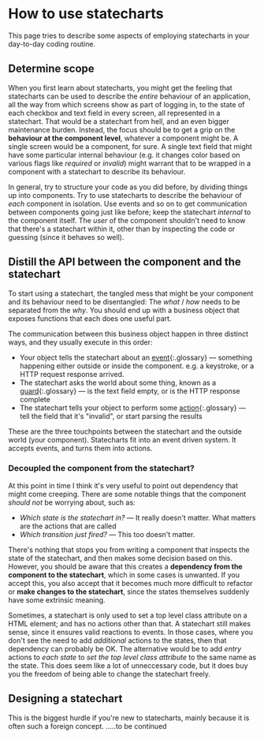 # How to use statecharts

This page tries to describe some aspects of employing statecharts in your day-to-day coding routine.

## Determine scope

When you first learn about statecharts, you might get the feeling that statecharts can be used to describe the _entire_ behaviour of an application, all the way from which screens show as part of logging in, to the state of each checkbox and text field in every screen, all represented in a statechart.  That would be a statechart from hell, and an even bigger maintenance burden.  Instead, the focus should be to get a grip on the **behaviour at the component level**, whatever a component might be.  A single screen would be a component, for sure.  A single text field that might have some particular internal behaviour (e.g. it changes color based on various flags like _required_ or _invalid_) might warrant that to be wrapped in a component with a statechart to describe its behaviour.

In general, try to structure your code as you did before, by dividing things up into components.  Try to use statecharts to describe the behaviour of _each_ component in isolation.  Use events and so on to get communication between components going just like before; keep the statechart _internal_ to the component itself.  The _user_ of the component shouldn't need to know that there's a statechart within it, other than by inspecting the code or guessing (since it behaves so well).

## Distill the API between the component and the statechart

To start using a statechart, the tangled mess that might be your component and its behaviour need to be disentangled: The _what_ / _how_ needs to be separated from the _why_.  You should end up with a business object that exposes functions that each does one useful part.

The communication between this business object happen in three distinct ways, and they usually execute in this order:

- Your object tells the statechart about an [event](glossary/event.html){:.glossary} — something happening either outside or inside the component. e.g. a keystroke, or a HTTP request response arrived.
- The statechart asks the world about some thing, known as a [guard](glossary/guard.html){:.glossary} — is the text field empty, or is the HTTP response complete
- The statechart tells your object to perform some [action](glossary/action.html){:.glossary} — tell the field that it's "invalid", or start parsing the results

These are the three touchpoints between the statechart and the outside world (your component).  Statecharts fit into an event driven system.  It accepts events, and turns them into actions.

### Decoupled the component from the statechart?

At this point in time I think it's very useful to point out dependency that might come creeping.  There are some notable things that the component _should not_ be worrying about, such as:

- _Which state is the statechart in?_ — It really doesn't matter. What matters are the actions that are called
- _Which transition just fired?_ — This too doesn't matter.

There's nothing that stops you from writing a component that inspects the state of the statechart, and then makes some decision based on this.  However, you should be aware that this creates a **dependency from the component to the statechart**, which in some cases is unwanted.  If you accept this, you also accept that it becomes much more difficult to refactor or **make changes to the statechart**, since the states themselves suddenly have some extrinsic meaning.

Sometimes, a statechart is only used to set a top level class attribute on a HTML element; and has no actions other than that.  A statechart still makes sense, since it ensures valid reactions to events.  In those cases, where you don't see the need to add _additional_ actions to the states, then that dependency can probably be OK.  The alternative would be to add _entry_ actions to _each state_ to _set the top level class attribute_ to the same name as the state.  This does seem like a lot of unneccessary code, but it does buy you the freedom of being able to change the statechart freely.

## Designing a statechart

This is the biggest hurdle if you're new to statecharts, mainly because it is often such a foreign concept.  .....to be continued
